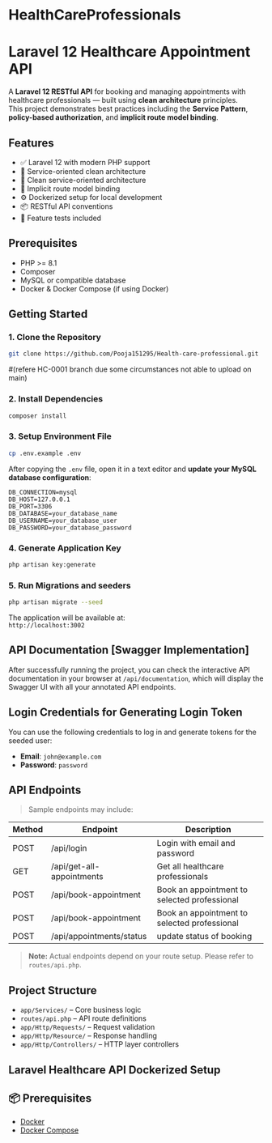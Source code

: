 # HealthCareProfessionals
# Laravel 12 Healthcare Appointment API

A **Laravel 12 RESTful API** for booking and managing appointments with healthcare professionals — built using **clean architecture** principles.  
This project demonstrates best practices including the **Service Pattern**, **policy-based authorization**, and **implicit route model binding**.

## Features

- ✅ Laravel 12 with modern PHP support
- 🧩 Service-oriented clean architecture  
- 🧠 Clean service-oriented architecture
- 🔁 Implicit route model binding
- ⚙️ Dockerized setup for local development  
- 📦 RESTful API conventions
- 🧪 Feature tests included

## Prerequisites

- PHP >= 8.1
- Composer
- MySQL or compatible database
- Docker & Docker Compose (if using Docker)

## Getting Started

### 1. Clone the Repository

```bash
git clone https://github.com/Pooja151295/Health-care-professional.git

```
#(refere HC-0001 branch due some circumstances not able to upload on main)

### 2. Install Dependencies

```bash
composer install
```

### 3. Setup Environment File

```bash
cp .env.example .env
```

After copying the `.env` file, open it in a text editor and **update your MySQL database configuration**:

```env
DB_CONNECTION=mysql
DB_HOST=127.0.0.1
DB_PORT=3306
DB_DATABASE=your_database_name
DB_USERNAME=your_database_user
DB_PASSWORD=your_database_password
```

### 4. Generate Application Key

```bash
php artisan key:generate
```

### 5. Run Migrations and seeders

```bash
php artisan migrate --seed
```

The application will be available at:  
`http://localhost:3002`

## API Documentation [Swagger Implementation]

After successfully running the project, you can check the interactive API documentation in your browser at `/api/documentation`, which will display the Swagger UI with all your annotated API endpoints.

## Login Credentials for Generating Login Token

You can use the following credentials to log in and generate tokens for the seeded user:

- **Email**: `john@example.com`
- **Password**: `password`

## API Endpoints

> Sample endpoints may include:

| Method | Endpoint                      | Description                                  |
|--------|-------------------------------|----------------------------------------------|
| POST   | /api/login                    | Login with email and password                |
| GET    | /api/get-all-appointments     | Get all healthcare professionals             |
| POST   | /api/book-appointment         | Book an appointment to selected professional |
| POST   | /api/book-appointment         | Book an appointment to selected professional |
| POST   | /api/appointments/status      | update status of booking                     |
> **Note:** Actual endpoints depend on your route setup. Please refer to `routes/api.php`.

## Project Structure

- `app/Services/` – Core business logic
- `routes/api.php` – API route definitions
- `app/Http/Requests/` – Request validation
- `app/Http/Resource/` – Response handling
- `app/Http/Controllers/` – HTTP layer controllers

## Laravel Healthcare API Dockerized Setup

## 📦 Prerequisites

- [Docker](https://www.docker.com/)
- [Docker Compose](https://docs.docker.com/compose/)
